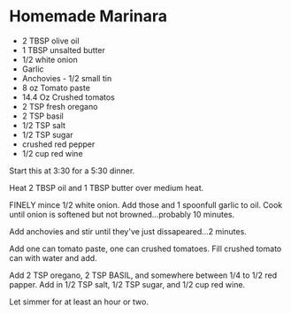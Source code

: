 # Homemade Marinara

* 2 TBSP olive oil
* 1 TBSP unsalted butter
* 1/2 white onion
* Garlic
* Anchovies - 1/2 small tin
* 8 oz Tomato paste
* 14.4 Oz Crushed tomatos
* 2 TSP fresh oregano
* 2 TSP basil
* 1/2 TSP salt
* 1/2 TSP sugar
* crushed red pepper
* 1/2 cup red wine

Start this at 3:30 for a 5:30 dinner.

Heat 2 TBSP oil and 1 TBSP butter over medium heat.

FINELY mince 1/2 white onion.  Add those and 1 spoonfull garlic to oil.  Cook until onion is softened but not browned...probably 10 minutes.

Add anchovies and stir until they've just dissapeared...2 minutes.

Add one can tomato paste, one can crushed tomatoes. Fill crushed tomato can with water and add.

Add 2 TSP oregano, 2 TSP BASIL, and somewhere between 1/4 to 1/2 red papper.  Add in 1/2 TSP salt, 1/2 TSP sugar, and 1/2 cup red wine.

Let simmer for at least an hour or two.  
